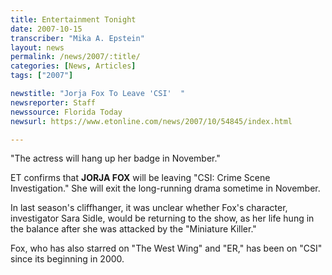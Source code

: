 ```yaml
---
title: Entertainment Tonight
date: 2007-10-15
transcriber: "Mika A. Epstein"
layout: news
permalink: /news/2007/:title/
categories: [News, Articles]
tags: ["2007"]

newstitle: "Jorja Fox To Leave 'CSI'  "
newsreporter: Staff
newssource: Florida Today
newsurl: https://www.etonline.com/news/2007/10/54845/index.html

---
```

"The actress will hang up her badge in November."

ET confirms that **JORJA FOX** will be leaving "CSI: Crime Scene Investigation." She will exit the long-running drama sometime in November.

In last season's cliffhanger, it was unclear whether Fox's character, investigator Sara Sidle, would be returning to the show, as her life hung in the balance after she was attacked by the "Miniature Killer."

Fox, who has also starred on "The West Wing" and "ER," has been on "CSI" since its beginning in 2000.
